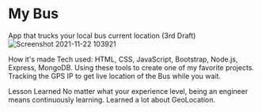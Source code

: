 # My Bus
App that trucks your local bus current location 
(3rd Draft)
![Screenshot 2021-11-22 103921](https://user-images.githubusercontent.com/88953222/142890490-728952d5-3308-44e8-9ab0-046705cb95a2.png)




How it's made Tech used: HTML, CSS, JavaScript, Bootstrap, Node.js, Express, MongoDB. Using these tools to create one of my favorite projects. Tracking the GPS IP to get live location of the Bus while you wait. 

Lesson Learned No matter what your experience level, being an engineer means continuously learning. Learned a lot about GeoLocation.

